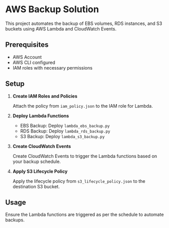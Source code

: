 # AWS Backup Solution

This project automates the backup of EBS volumes, RDS instances, and S3 buckets using AWS Lambda and CloudWatch Events.

## Prerequisites

- AWS Account
- AWS CLI configured
- IAM roles with necessary permissions

## Setup

1. **Create IAM Roles and Policies**

   Attach the policy from `iam_policy.json` to the IAM role for Lambda.

2. **Deploy Lambda Functions**

   - EBS Backup: Deploy `lambda_ebs_backup.py`
   - RDS Backup: Deploy `lambda_rds_backup.py`
   - S3 Backup: Deploy `lambda_s3_backup.py`

3. **Create CloudWatch Events**

   Create CloudWatch Events to trigger the Lambda functions based on your backup schedule.

4. **Apply S3 Lifecycle Policy**

   Apply the lifecycle policy from `s3_lifecycle_policy.json` to the destination S3 bucket.

## Usage

Ensure the Lambda functions are triggered as per the schedule to automate backups.
